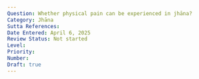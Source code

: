 ```yaml
---
Question: Whether physical pain can be experienced in jhāna?
Category: Jhāna
Sutta References:
Date Entered: April 6, 2025
Review Status: Not started
Level: 
Priority: 
Number: 
Draft: true
---
```

